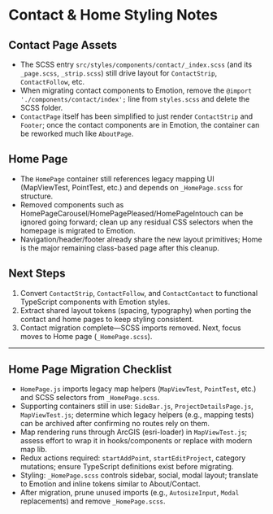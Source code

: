 # Contact & Home Styling Notes

## Contact Page Assets
- The SCSS entry `src/styles/components/contact/_index.scss` (and its `_page.scss`, `_strip.scss`) still drive layout for `ContactStrip`, `ContactFollow`, etc.
- When migrating contact components to Emotion, remove the `@import './components/contact/index';` line from `styles.scss` and delete the SCSS folder.
- `ContactPage` itself has been simplified to just render `ContactStrip` and `Footer`; once the contact components are in Emotion, the container can be reworked much like `AboutPage`.

## Home Page
- The `HomePage` container still references legacy mapping UI (MapViewTest, PointTest, etc.) and depends on `_HomePage.scss` for structure.
- Removed components such as HomePageCarousel/HomePagePleased/HomePageIntouch can be ignored going forward; clean up any residual CSS selectors when the homepage is migrated to Emotion.
- Navigation/header/footer already share the new layout primitives; Home is the major remaining class-based page after this cleanup.

## Next Steps
1. Convert `ContactStrip`, `ContactFollow`, and `ContactContact` to functional TypeScript components with Emotion styles.
2. Extract shared layout tokens (spacing, typography) when porting the contact and home pages to keep styling consistent.
3. Contact migration complete—SCSS imports removed. Next, focus moves to Home page (`_HomePage.scss`).

---
## Home Page Migration Checklist
- `HomePage.js` imports legacy map helpers (`MapViewTest`, `PointTest`, etc.) and SCSS selectors from `_HomePage.scss`.
- Supporting containers still in use: `SideBar.js`, `ProjectDetailsPage.js`, `MapViewTest.js`; determine which legacy helpers (e.g., mapping tests) can be archived after confirming no routes rely on them.
- Map rendering runs through ArcGIS (esri-loader) in `MapViewTest.js`; assess effort to wrap it in hooks/components or replace with modern map lib.
- Redux actions required: `startAddPoint`, `startEditProject`, category mutations; ensure TypeScript definitions exist before migrating.
- Styling: `_HomePage.scss` controls sidebar, social, modal layout; translate to Emotion and inline tokens similar to About/Contact.
- After migration, prune unused imports (e.g., `AutosizeInput`, `Modal` replacements) and remove `_HomePage.scss`.
